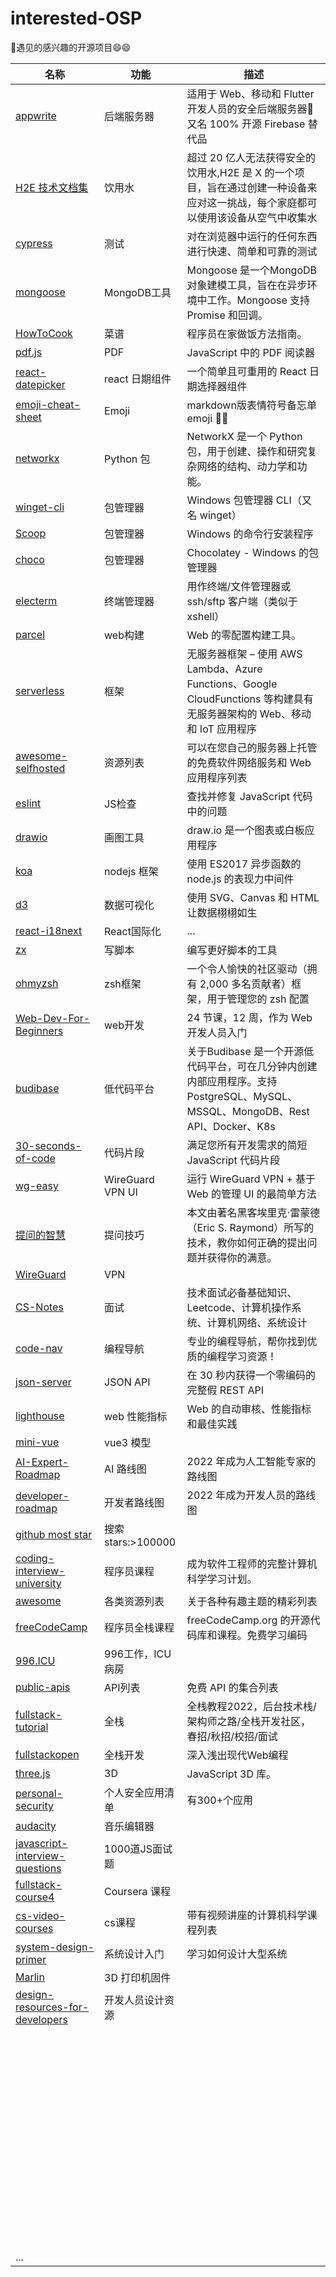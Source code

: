 # interested-OSP
🚀遇见的感兴趣的开源项目:smile::smile:

|名称|功能|描述|
|----------------------|----------------|--------------------------|
| [appwrite](https://github.com/appwrite/appwrite) |后端服务器| 适用于 Web、移动和 Flutter 开发人员的安全后端服务器🚀又名 100% 开源 Firebase 替代品 |
|[H2E 技术文档集](https://github.com/google/h2e_technical_documentation)|饮用水|超过 20 亿人无法获得安全的饮用水,H2E 是 X 的一个项目，旨在通过创建一种设备来应对这一挑战，每个家庭都可以使用该设备从空气中收集水|
|[cypress](https://github.com/cypress-io/cypress)|测试|对在浏览器中运行的任何东西进行快速、简单和可靠的测试|
|[mongoose](https://github.com/Automattic/mongoose)|MongoDB工具|Mongoose 是一个MongoDB对象建模工具，旨在在异步环境中工作。Mongoose 支持 Promise 和回调。|
|[HowToCook](https://github.com/Anduin2017/HowToCook)|菜谱|程序员在家做饭方法指南。|
|[pdf.js](https://github.com/mozilla/pdf.js)|PDF|JavaScript 中的 PDF 阅读器|
|[react-datepicker](https://github.com/Hacker0x01/react-datepicker)|react 日期组件|一个简单且可重用的 React 日期选择器组件|
|[emoji-cheat-sheet](https://github.com/ikatyang/emoji-cheat-sheet)|Emoji|markdown版表情符号备忘单 emoji :rofl::rofl:|
|[networkx](https://github.com/networkx/networkx)|Python 包|NetworkX 是一个 Python 包，用于创建、操作和研究复杂网络的结构、动力学和功能。|
|[winget-cli](https://github.com/microsoft/winget-cli)|包管理器|Windows 包管理器 CLI（又名 winget）|
|[Scoop](https://github.com/ScoopInstaller/Scoop)|包管理器|Windows 的命令行安装程序|
|[choco](https://github.com/chocolatey/choco)|包管理器|Chocolatey - Windows 的包管理器|
|[electerm](https://github.com/electerm/electerm)|终端管理器|用作终端/文件管理器或 ssh/sftp 客户端（类似于 xshell）|
|[parcel](https://github.com/parcel-bundler/parcel)|web构建|Web 的零配置构建工具。|
|[serverless](https://github.com/serverless/serverless)|框架|无服务器框架 – 使用 AWS Lambda、Azure Functions、Google CloudFunctions 等构建具有无服务器架构的 Web、移动和 IoT 应用程序|
|[awesome-selfhosted](https://github.com/awesome-selfhosted/awesome-selfhosted)|资源列表|可以在您自己的服务器上托管的免费软件网络服务和 Web 应用程序列表|
|[eslint](https://github.com/eslint/eslint)|JS检查|查找并修复 JavaScript 代码中的问题|
|[drawio](https://github.com/jgraph/drawio)|画图工具|draw.io 是一个图表或白板应用程序|
[koa](https://github.com/koajs/koa)|nodejs 框架|使用 ES2017 异步函数的 node.js 的表现力中间件
|[d3](https://github.com/d3/d3)|数据可视化|使用 SVG、Canvas 和 HTML 让数据栩栩如生|
|[react-i18next](https://github.com/i18next/react-i18next)|React国际化|...|
|[zx](https://github.com/google/zx)|写脚本|编写更好脚本的工具|
|[ohmyzsh](https://github.com/ohmyzsh/ohmyzsh)|zsh框架|一个令人愉快的社区驱动（拥有 2,000 多名贡献者）框架，用于管理您的 zsh 配置|
|[Web-Dev-For-Beginners](https://github.com/microsoft/Web-Dev-For-Beginners)|web开发|24 节课，12 周，作为 Web 开发人员入门|
|[budibase](https://github.com/Budibase/budibase)|低代码平台|关于Budibase 是一个开源低代码平台，可在几分钟内创建内部应用程序。支持 PostgreSQL、MySQL、MSSQL、MongoDB、Rest API、Docker、K8s|
|[30-seconds-of-code](https://github.com/30-seconds/30-seconds-of-code)|代码片段|满足您所有开发需求的简短 JavaScript 代码片段
|[wg-easy](https://github.com/WeeJeWel/wg-easy)|WireGuard VPN UI|运行 WireGuard VPN + 基于 Web 的管理 UI 的最简单方法
|[提问的智慧](https://github.com/ryanhanwu/How-To-Ask-Questions-The-Smart-Way)|提问技巧|本文由著名黑客埃里克·雷蒙德（Eric S. Raymond）所写的技术，教你如何正确的提出问题并获得你的满意。
|[WireGuard](https://github.com/WireGuard)|VPN|
|[CS-Notes](https://github.com/CyC2018/CS-Notes)|面试|技术面试必备基础知识、Leetcode、计算机操作系统、计算机网络、系统设计|
|[code-nav](https://github.com/liyupi/code-nav)|编程导航|专业的编程导航，帮你找到优质的编程学习资源！|
|[json-server](https://github.com/typicode/json-server)|JSON API|在 30 秒内获得一个零编码的完整假 REST API|
|[lighthouse](https://github.com/GoogleChrome/lighthouse)|web 性能指标|Web 的自动审核、性能指标和最佳实践|
|[mini-vue](https://github.com/cuixiaorui/mini-vue)| vue3 模型||
|[AI-Expert-Roadmap](https://github.com/AMAI-GmbH/AI-Expert-Roadmap)|AI 路线图|2022 年成为人工智能专家的路线图|
|[developer-roadmap](https://github.com/kamranahmedse/developer-roadmap)|开发者路线图|2022 年成为开发人员的路线图|
|[github most star](https://github.com/search?q=stars%3A%3E100000&type=Repositories)|搜索stars:>100000||
|[coding-interview-university](https://github.com/jwasham/coding-interview-university)|程序员课程|成为软件工程师的完整计算机科学学习计划。|
|[awesome](https://github.com/sindresorhus/awesome)|各类资源列表|关于各种有趣主题的精彩列表|
|[freeCodeCamp](https://github.com/freeCodeCamp/freeCodeCamp)|程序员全栈课程|freeCodeCamp.org 的开源代码库和课程。免费学习编码|
|[996.ICU](https://github.com/996icu/996.ICU)|996工作，ICU病房||
|[public-apis](https://github.com/public-apis/public-apis)|API列表|免费 API 的集合列表|
|[fullstack-tutorial](https://github.com/frank-lam/fullstack-tutorial)|全栈|全栈教程2022，后台技术栈/架构师之路/全栈开发社区，春招/秋招/校招/面试|
|[fullstackopen](https://fullstackopen.com/zh/)|全栈开发|深入浅出现代Web编程|
|[three.js](https://github.com/mrdoob/three.js)|3D|JavaScript 3D 库。|
|[personal-security](https://github.com/Lissy93/personal-security-checklist)|个人安全应用清单|有300+个应用|
|[audacity](https://github.com/audacity/audacity)|音乐编辑器||
|[javascript-interview-questions](https://github.com/sudheerj/javascript-interview-questions)|1000道JS面试题||
|[fullstack-course4](https://github.com/jhu-ep-coursera/fullstack-course4)| Coursera 课程||
|[cs-video-courses](https://github.com/Developer-Y/cs-video-courses)|cs课程|带有视频讲座的计算机科学课程列表|
|[system-design-primer](https://github.com/donnemartin/system-design-primer)|系统设计入门|学习如何设计大型系统|
|[Marlin](https://github.com/MarlinFirmware/Marlin)| 3D 打印机固件||
|[design-resources-for-developers](https://github.com/bradtraversy/design-resources-for-developers)|开发人员设计资源||
|[]()|||
|[]()|||
|[]()|||
|[]()|||
|[]()|||
|[]()|||
|[]()|||
|[]()|||
|[]()|||
|[]()|||
|[]()|||
|[]()|||
|[]()|||
|[]()|||
|[]()|||
|[]()|||
|[]()|||
|[]()|||
|[]()|||
|[]()|||
|[]()|||
|[]()|||
|[]()|||
|[]()|||
|[]()|||
|[]()|||
|[]()|||
|[]()|||
|[]()|||
|[]()|||
|[]()|||
|[]()|||
|[]()|||
|[]()|||
|[]()|||
|[]()|||
|[]()|||
|[]()|||
|[]()|||
|[]()|||
|[]()|||
|[]()|||
|[]()|||
|[]()|||
|[]()|||
|[]()|||
|[]()|||
|[]()|||
|[]()|||
|[]()|||
|[]()|||
|[]()|||
|[]()|||
|[]()|||
|[]()|||
|[]()|||
|[]()|||
|[]()|||
|[]()|||
|...||
